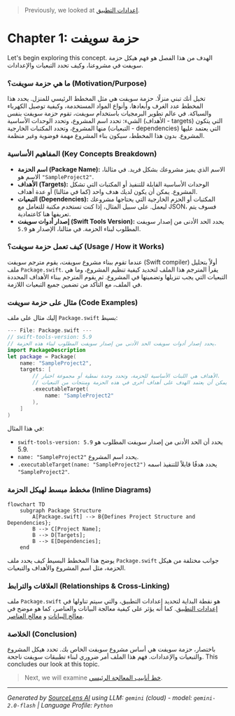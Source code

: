 > Previously, we looked at [إعدادات التطبيق](01_إعدادات-التطبيق.md).

# Chapter 1: حزمة سويفت
Let's begin exploring this concept. الهدف من هذا الفصل هو فهم هيكل حزمة سويفت في مشروعنا، وكيف تحدد التبعيات والإعدادات.
### ما هي حزمة سويفت؟ (Motivation/Purpose)
تخيل أنك تبني منزلًا. حزمة سويفت هي مثل المخطط الرئيسي للمنزل. يحدد هذا المخطط عدد الغرف وأبعادها، وأنواع المواد المستخدمة، وكيفية توصيل الكهرباء والسباكة. في عالم تطوير البرمجيات باستخدام سويفت، تقوم حزمة سويفت بنفس الشيء: تحدد اسم المشروع، وتحدد الوحدات الأساسية (الأهداف - targets) التي يتكون منها المشروع، وتحدد المكتبات الخارجية (التبعيات - dependencies) التي يعتمد عليها المشروع. بدون هذا المخطط، سيكون بناء المشروع مهمة فوضوية وغير منظمة.
### المفاهيم الأساسية (Key Concepts Breakdown)
*   **اسم الحزمة (Package Name):** الاسم الذي يميز مشروعك بشكل فريد. في مثالنا، الاسم هو `"SampleProject2"`.
*   **الأهداف (Targets):** الوحدات الأساسية القابلة للتنفيذ أو المكتبات التي تشكل المشروع. يمكن أن يكون لديك هدف واحد (كما في مثالنا) أو عدة أهداف.
*   **التبعيات (Dependencies):** المكتبات أو الحزم الخارجية التي يحتاجها مشروعك ليعمل. على سبيل المثال، إذا كنت تستخدم مكتبة للتعامل مع JSON، فسوف يتم تعريفها هنا كاعتمادية.
*   **إصدار أدوات سويفت (Swift Tools Version):** يحدد الحد الأدنى من إصدار سويفت المطلوب لبناء الحزمة. في مثالنا، الإصدار هو `5.9`.
### كيف تعمل حزمة سويفت؟ (Usage / How it Works)
عندما تقوم ببناء مشروع سويفت، يقوم مترجم سويفت (Swift compiler) أولاً بتحليل ملف `Package.swift`. يقرأ المترجم هذا الملف لتحديد كيفية تنظيم المشروع، وما هي التبعيات التي يجب تنزيلها وتضمينها في المشروع. ثم يقوم المترجم ببناء الأهداف المحددة في الملف، مع التأكد من تضمين جميع التبعيات اللازمة.
### مثال على حزمة سويفت (Code Examples)
إليك مثال على ملف `Package.swift` بسيط:
```swift
--- File: Package.swift ---
// swift-tools-version: 5.9
// يحدد إصدار أدوات سويفت الحد الأدنى من إصدار سويفت المطلوب لبناء هذه الحزمة.
import PackageDescription
let package = Package(
    name: "SampleProject2",
    targets: [
        // الأهداف هي اللبنات الأساسية للحزمة، وتحدد وحدة نمطية أو مجموعة اختبار.
        // يمكن أن يعتمد الهدف على أهداف أخرى في هذه الحزمة ومنتجات من التبعيات.
        .executableTarget(
            name: "SampleProject2"
        ),
    ]
)
```
في هذا المثال:
*   `swift-tools-version: 5.9` يحدد أن الحد الأدنى من إصدار سويفت المطلوب هو 5.9.
*   `name: "SampleProject2"` يحدد اسم المشروع.
*   `.executableTarget(name: "SampleProject2")` يحدد هدفًا قابلاً للتنفيذ اسمه `"SampleProject2"`.
### مخطط مبسط لهيكل الحزمة (Inline Diagrams)
```mermaid
flowchart TD
    subgraph Package Structure
        A[Package.swift] --> B{Defines Project Structure and Dependencies};
        B --> C[Project Name];
        B --> D[Targets];
        B --> E[Dependencies];
    end
```
يوضح هذا المخطط البسيط كيف يحدد ملف `Package.swift` جوانب مختلفة من هيكل الحزمة، مثل اسم المشروع والأهداف والتبعيات.
### العلاقات والترابط (Relationships & Cross-Linking)
ملف `Package.swift` هو نقطة البداية لتحديد إعدادات التطبيق، والتي سيتم تناولها في [إعدادات التطبيق](02_إعدادات-التطبيق.md). كما أنه يؤثر على كيفية معالجة البيانات والعناصر، كما هو موضح في [معالج البيانات](04_معالج-البيانات.md) و [معالج العناصر](05_معالج-العناصر.md).
### الخلاصة (Conclusion)
باختصار، حزمة سويفت هي أساس مشروع سويفت الخاص بك. تحدد هيكل المشروع والتبعيات والإعدادات. فهم هذا الملف أمر ضروري لبناء تطبيقات سويفت ناجحة.
This concludes our look at this topic.

> Next, we will examine [خط أنابيب المعالجة الرئيسي](03_خط-أنابيب-المعالجة-الرئيسي.md).


---

*Generated by [SourceLens AI](https://github.com/openXFlow/sourceLensAI) using LLM: `gemini` (cloud) - model: `gemini-2.0-flash` | Language Profile: `Python`*